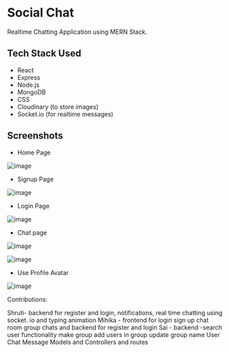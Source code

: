 
# Social Chat

Realtime Chatting Application using MERN Stack.

## Tech Stack Used

- React
- Express
- Node.js
- MongoDB
- CSS
- Cloudinary (to store images)
- Socket.io (for realtime messages)

## Screenshots
- Home Page

![image](https://user-images.githubusercontent.com/91322195/204873758-db355ee6-17ab-44f1-a120-3d0acd9f3c17.png)

- Signup Page

![image](https://user-images.githubusercontent.com/91322195/204873941-bbd56bd4-f9f3-4c21-aea2-252ce5ace0c0.png)

- Login Page

![image](https://user-images.githubusercontent.com/91322195/204874035-4245f044-57e6-474d-ba4d-57690605b235.png)

- Chat page

![image](https://user-images.githubusercontent.com/87016222/204875653-3065bc4f-82e8-4a12-834b-112161298573.png)

![image](https://user-images.githubusercontent.com/87016222/204875714-f1edf4fc-0cba-4723-afce-cde2bbeb884b.png)

- Use Profile Avatar

![image](https://user-images.githubusercontent.com/87016222/204875785-0791bb23-25ca-4387-ae46-7012bc15809c.png)

Contributions:

Shruti- backend for register and login, notifications, real time chatting using socket. io and typing animation
Mihika - frontend for login sign up chat room group chats and backend for register and login
Sai - backend -search user functionality make group add users in group update group name
User Chat Message Models and Controllers and routes

